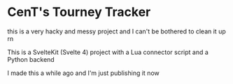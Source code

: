 # CenT's Tourney Tracker

this is a very hacky and messy project and I can't be bothered to clean it up rn

This is a SvelteKit (Svelte 4) project with a Lua connector script and a Python
backend

I made this a while ago and I'm just publishing it now
